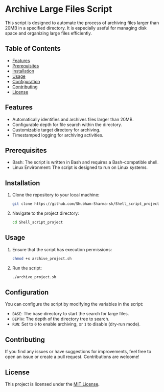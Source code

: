 # Archive Large Files Script

This script is designed to automate the process of archiving files larger than 20MB in a specified directory. It is especially useful for managing disk space and organizing large files efficiently.

## Table of Contents

- [Features](#features)
- [Prerequisites](#prerequisites)
- [Installation](#installation)
- [Usage](#usage)
- [Configuration](#configuration)
- [Contributing](#contributing)
- [License](#license)

## Features

- Automatically identifies and archives files larger than 20MB.
- Configurable depth for file search within the directory.
- Customizable target directory for archiving.
- Timestamped logging for archiving activities.

## Prerequisites

- Bash: The script is written in Bash and requires a Bash-compatible shell.
- Linux Environment: The script is designed to run on Linux systems.

## Installation

1. Clone the repository to your local machine:

    ```bash
    git clone https://github.com/Shubham-Sharma-sk/Shell_script_project
    ```

2. Navigate to the project directory:

    ```bash
    cd Shell_script_project
    ```

## Usage

1. Ensure that the script has execution permissions:

    ```bash
    chmod +x archive_project.sh
    ```

2. Run the script:

    ```bash
    ./archive_project.sh
    ```

## Configuration

You can configure the script by modifying the variables in the script:

- `BASE`: The base directory to start the search for large files.
- `DEPTH`: The depth of the directory tree to search.
- `RUN`: Set to `0` to enable archiving, or `1` to disable (dry-run mode).

## Contributing

If you find any issues or have suggestions for improvements, feel free to open an issue or create a pull request. Contributions are welcome!

## License

This project is licensed under the [MIT License](LICENSE).
